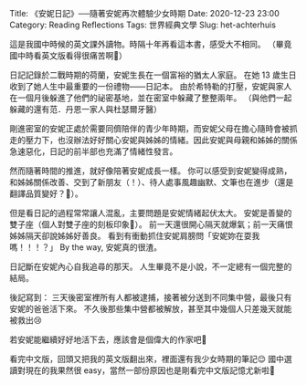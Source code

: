 Title: 《安妮日記》──隨著安妮再次體驗少女時期 
Date: 2020-12-23 23:00
Category: Reading Reflections
Tags: 世界經典文學
Slug: het-achterhuis

這是我國中時候的英文課外讀物。時隔十年再看這本書，感受大不相同。
（畢竟國中時看英文版看得很痛苦啊🥲）

日記記錄於二戰時期的荷蘭，安妮生長在一個富裕的猶太人家庭。
在她 13 歲生日收到了她人生中最重要的一份禮物——日記本。
由於希特勒的打壓，安妮與家人在一個月後躲進了他們的祕密基地，並在密室中躲藏了整整兩年。
（與他們一起躲藏的還有范．丹恩一家人與杜瑟爾牙醫）

剛進密室的安妮正處於需要同儕陪伴的青少年時期，而安妮父母在擔心隨時會被抓走的壓力下，也沒辦法好好關心安妮與姊姊的情緒。因此安妮與母親和姊姊的關係急速惡化，日記的前半部也充滿了情緒性發言。

然而隨著時間的推進，就好像陪著安妮成長一樣。
你可以感受到安妮變得成熟，和姊姊關係改善、交到了新朋友（！）、待人處事風趣幽默、文筆也在進步（還是翻譯品質變好？🤣）。

但是看日記的過程常常讓人混亂，主要問題是安妮情緒起伏太大。
安妮是善變的雙子座（個人對雙子座的刻板印象🤣）。
前一天還很開心隔天就爆氣；前一天痛恨姊姊隔天卻說姊姊好善良。
看到有衝動抓住安妮肩膀問「安妮妳在耍我嗎！！！？」
By the way, 安妮真的很渣。

日記斷在安妮內心自我追尋的那天。
人生畢竟不是小說，不一定總有一個完整的結局。

後記寫到：
三天後密室裡所有人都被逮捕，接著被分送到不同集中營，最後只有安妮的爸爸活下來。
不久後那些集中營都被解放，甚至其中幾個人只差幾天就能被救出😢

若安妮能繼續好好地活下去，應該會是個偉大的作家吧🥺

看完中文版，回頭又把我的英文版翻出來，裡面還有我少女時期的筆記😌
國中選讀對現在的我果然很 easy，當然一部份原因也是剛看完中文版記憶尤新啦🤣